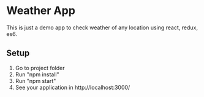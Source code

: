 Weather App
===================

This is just a demo app to check weather of any location using react, redux, es6.

Setup
-----
1) Go to project folder
2) Run "npm install"
3) Run "npm start"
4) See your application in http://localhost:3000/